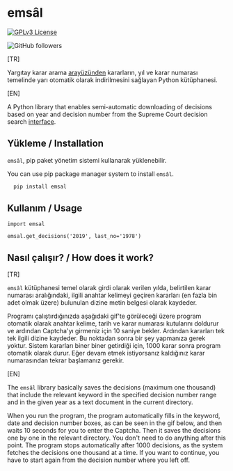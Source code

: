 
# emsâl

[![GPLv3 License](https://img.shields.io/badge/License-GPL%20v3-yellow.svg)](https://opensource.org/licenses/) 

![GitHub followers](https://img.shields.io/github/followers/dgknrsln?style=social)

[TR]

Yargıtay karar arama [arayüzünden](https://karararama.yargitay.gov.tr/YargitayBilgiBankasiIstemciWeb/) kararların, yıl ve karar numarası temelinde yarı otomatik olarak indirilmesini sağlayan Python kütüphanesi.

[EN]

A Python library that enables semi-automatic downloading of decisions based on year and decision number from the Supreme Court decision search [interface](https://karararama.yargitay.gov.tr/YargitayBilgiBankasiIstemciWeb/).

## Yükleme / Installation

```emsâl```, pip paket yönetim sistemi kullanarak yüklenebilir.

You can use pip package manager system to install ```emsâl```.
```bash 
  pip install emsal
```
  
## Kullanım / Usage

    import emsal

    emsal.get_decisions('2019', last_no='1978')

## Nasıl çalışır? / How does it work?

[TR]

```emsâl``` kütüphanesi temel olarak girdi olarak verilen yılda, belirtilen karar numarası aralığındaki, ilgili anahtar kelimeyi geçiren kararları (en fazla bin adet olmak üzere) bulunulan dizine metin belgesi olarak kaydeder.

Programı çalıştırdığınızda aşağıdaki gif'te görüleceği üzere program otomatik olarak anahtar kelime, tarih ve karar numarası kutularını doldurur ve ardından Captcha'yı girmeniz için 10 saniye bekler. Ardından kararları tek tek ilgili dizine kaydeder. Bu noktadan sonra bir şey yapmanıza gerek yoktur. Sistem kararları biner biner getirdiği için, 1000 karar sonra program otomatik olarak durur. Eğer devam etmek istiyorsanız kaldığınız karar numarasından tekrar başlamanız gerekir.

[EN]

The ```emsâl``` library basically saves the decisions (maximum one thousand) that include the relevant keyword in the specified decision number range and in the given year as a text document in the current directory.

When you run the program, the program automatically fills in the keyword, date and decision number boxes, as can be seen in the gif below, and then waits 10 seconds for you to enter the Captcha. Then it saves the decisions one by one in the relevant directory. You don't need to do anything after this point. The program stops automatically after 1000 decisions, as the system fetches the decisions one thousand at a time. If you want to continue, you have to start again from the decision number where you left off.